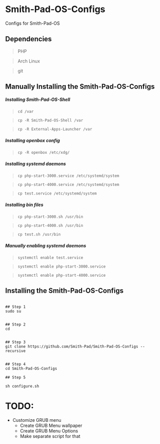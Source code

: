 # Smith-Pad-OS-Configs
Configs for Smith-Pad-OS

## Dependencies 

> PHP

> Arch Linux 

> git


## Manually Installing the Smith-Pad-OS-Configs 

##### Installing Smith-Pad-OS-Shell 

> `cd /var`

> `cp -R Smith-Pad-OS-Shell /var`

> `cp -R External-Apps-Launcher /var`



##### Installing openbox config 

> `cp -R openbox /etc/xdg/`




##### Installing systemd daemons 

> `cp php-start-3000.service /etc/systemd/system`

> `cp php-start-4000.service /etc/systemd/system`

> `cp test.service /etc/systemd/system `



##### Installing bin files

> `cp php-start-3000.sh /usr/bin`

> `cp php-start-4000.sh /usr/bin`

> `cp test.sh /usr/bin`




##### Manually enabling systemd daemons

> `systemctl enable test.service`

> `systemctl enable php-start-3000.service`

> `systemctl enable php-start-4000.service`





## Installing the Smith-Pad-OS-Configs



```shell

## Step 1
sudo su


## Step 2 
cd


## Step 3 
git clone https://github.com/Smith-Pad/Smith-Pad-OS-Configs --recursive


## Step 4
cd Smith-Pad-OS-Configs 

## Step 5 

sh configure.sh

```


# TODO: 

* Customize GRUB menu 
	* Create GRUB Menu wallpaper
	* Create GRUB Menu Options
	* Make separate script for that 

